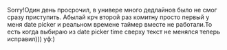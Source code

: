 


Sorry!Один день просрочил, в универе много дедлайнов было не смог сразу приступить.
Абылай крч второй раз комитну просто первый у меня date picker и реальном времене таймер вместе не работали.То есть когда выбираю из date picker time сверху текст не менялся теперь исправил))) уф:)


